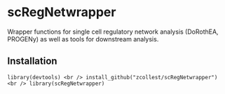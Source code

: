 # scRegNetwrapper
Wrapper functions for single cell regulatory network analysis (DoRothEA, PROGENy) as well as tools for downstream analysis.

## Installation
`library(devtools) <br />
install_github("zcollest/scRegNetwrapper") <br />
library(scRegNetwrapper)`

